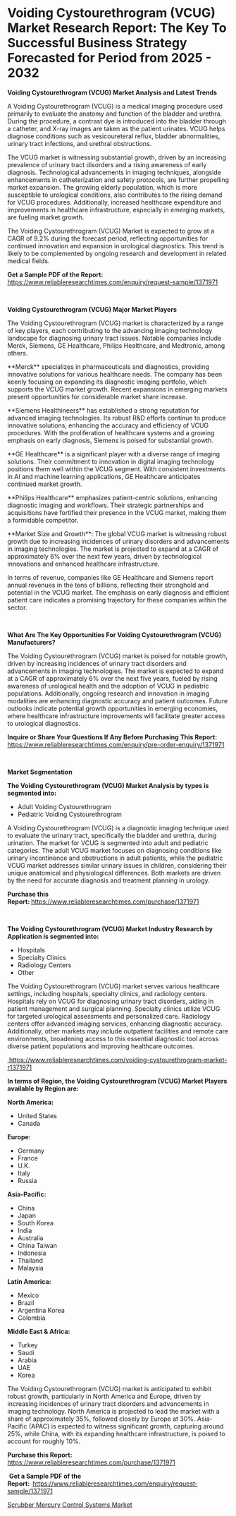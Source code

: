 <p><h1>Voiding Cystourethrogram (VCUG) Market Research Report: The Key To Successful Business Strategy Forecasted for Period from 2025 - 2032</h1></p><p><strong>Voiding Cystourethrogram (VCUG) Market Analysis and Latest Trends</strong></p>
<p><p>A Voiding Cystourethrogram (VCUG) is a medical imaging procedure used primarily to evaluate the anatomy and function of the bladder and urethra. During the procedure, a contrast dye is introduced into the bladder through a catheter, and X-ray images are taken as the patient urinates. VCUG helps diagnose conditions such as vesicoureteral reflux, bladder abnormalities, urinary tract infections, and urethral obstructions.</p><p>The VCUG market is witnessing substantial growth, driven by an increasing prevalence of urinary tract disorders and a rising awareness of early diagnosis. Technological advancements in imaging techniques, alongside enhancements in catheterization and safety protocols, are further propelling market expansion. The growing elderly population, which is more susceptible to urological conditions, also contributes to the rising demand for VCUG procedures. Additionally, increased healthcare expenditure and improvements in healthcare infrastructure, especially in emerging markets, are fueling market growth. </p><p>The Voiding Cystourethrogram (VCUG) Market is expected to grow at a CAGR of 9.2% during the forecast period, reflecting opportunities for continued innovation and expansion in urological diagnostics. This trend is likely to be complemented by ongoing research and development in related medical fields.</p></p>
<p><strong>Get a Sample PDF of the Report:&nbsp;</strong> <a href="https://www.reliableresearchtimes.com/enquiry/request-sample/1371971?utm_campaign=3190&utm_medium=2&utm_source=Github&utm_content=ia&utm_term=22032025&utm_id=voiding-cystourethrogram-vcug">https://www.reliableresearchtimes.com/enquiry/request-sample/1371971</a></p>
<p>&nbsp;</p>
<p><strong>Voiding Cystourethrogram (VCUG) Major Market Players</strong></p>
<p><p>The Voiding Cystourethrogram (VCUG) market is characterized by a range of key players, each contributing to the advancing imaging technology landscape for diagnosing urinary tract issues. Notable companies include Merck, Siemens, GE Healthcare, Philips Healthcare, and Medtronic, among others.</p><p>**Merck** specializes in pharmaceuticals and diagnostics, providing innovative solutions for various healthcare needs. The company has been keenly focusing on expanding its diagnostic imaging portfolio, which supports the VCUG market growth. Recent expansions in emerging markets present opportunities for considerable market share increase.</p><p>**Siemens Healthineers** has established a strong reputation for advanced imaging technologies. Its robust R&D efforts continue to produce innovative solutions, enhancing the accuracy and efficiency of VCUG procedures. With the proliferation of healthcare systems and a growing emphasis on early diagnosis, Siemens is poised for substantial growth.</p><p>**GE Healthcare** is a significant player with a diverse range of imaging solutions. Their commitment to innovation in digital imaging technology positions them well within the VCUG segment. With consistent investments in AI and machine learning applications, GE Healthcare anticipates continued market growth.</p><p>**Philips Healthcare** emphasizes patient-centric solutions, enhancing diagnostic imaging and workflows. Their strategic partnerships and acquisitions have fortified their presence in the VCUG market, making them a formidable competitor.</p><p>**Market Size and Growth**: The global VCUG market is witnessing robust growth due to increasing incidences of urinary disorders and advancements in imaging technologies. The market is projected to expand at a CAGR of approximately 6% over the next few years, driven by technological innovations and enhanced healthcare infrastructure.</p><p>In terms of revenue, companies like GE Healthcare and Siemens report annual revenues in the tens of billions, reflecting their stronghold and potential in the VCUG market. The emphasis on early diagnosis and efficient patient care indicates a promising trajectory for these companies within the sector.</p></p>
<p>&nbsp;</p>
<p><strong>What Are The Key Opportunities For Voiding Cystourethrogram (VCUG) Manufacturers?</strong></p>
<p><p>The Voiding Cystourethrogram (VCUG) market is poised for notable growth, driven by increasing incidences of urinary tract disorders and advancements in imaging technologies. The market is expected to expand at a CAGR of approximately 6% over the next five years, fueled by rising awareness of urological health and the adoption of VCUG in pediatric populations. Additionally, ongoing research and innovation in imaging modalities are enhancing diagnostic accuracy and patient outcomes. Future outlooks indicate potential growth opportunities in emerging economies, where healthcare infrastructure improvements will facilitate greater access to urological diagnostics.</p></p>
<p><strong>Inquire or Share Your Questions If Any Before Purchasing This Report:</strong> <a href="https://www.reliableresearchtimes.com/enquiry/pre-order-enquiry/1371971?utm_campaign=3190&utm_medium=2&utm_source=Github&utm_content=ia&utm_term=22032025&utm_id=voiding-cystourethrogram-vcug">https://www.reliableresearchtimes.com/enquiry/pre-order-enquiry/1371971</a></p>
<p>&nbsp;</p>
<p><strong>Market Segmentation</strong></p>
<p><strong>The Voiding Cystourethrogram (VCUG) Market Analysis by types is segmented into:</strong></p>
<p><ul><li>Adult Voiding Cystourethrogram</li><li>Pediatric Voiding Cystourethrogram</li></ul></p>
<p><p>A Voiding Cystourethrogram (VCUG) is a diagnostic imaging technique used to evaluate the urinary tract, specifically the bladder and urethra, during urination. The market for VCUG is segmented into adult and pediatric categories. The adult VCUG market focuses on diagnosing conditions like urinary incontinence and obstructions in adult patients, while the pediatric VCUG market addresses similar urinary issues in children, considering their unique anatomical and physiological differences. Both markets are driven by the need for accurate diagnosis and treatment planning in urology.</p></p>
<p><strong>Purchase this Report:&nbsp;</strong><a href="https://www.reliableresearchtimes.com/purchase/1371971?utm_campaign=3190&utm_medium=2&utm_source=Github&utm_content=ia&utm_term=22032025&utm_id=voiding-cystourethrogram-vcug">https://www.reliableresearchtimes.com/purchase/1371971</a></p>
<p>&nbsp;</p>
<p><strong>The Voiding Cystourethrogram (VCUG) Market Industry Research by Application is segmented into:</strong></p>
<p><ul><li>Hospitals</li><li>Specialty Clinics</li><li>Radiology Centers</li><li>Other</li></ul></p>
<p><p>The Voiding Cystourethrogram (VCUG) market serves various healthcare settings, including hospitals, specialty clinics, and radiology centers. Hospitals rely on VCUG for diagnosing urinary tract disorders, aiding in patient management and surgical planning. Specialty clinics utilize VCUG for targeted urological assessments and personalized care. Radiology centers offer advanced imaging services, enhancing diagnostic accuracy. Additionally, other markets may include outpatient facilities and remote care environments, broadening access to this essential diagnostic tool across diverse patient populations and improving healthcare outcomes.</p></p>
<p><a href="https://www.reliableresearchtimes.com/voiding-cystourethrogram-market-r1371971?utm_campaign=3190&utm_medium=2&utm_source=Github&utm_content=ia&utm_term=22032025&utm_id=voiding-cystourethrogram-vcug">&nbsp;https://www.reliableresearchtimes.com/voiding-cystourethrogram-market-r1371971</a></p>
<p><strong>In terms of Region, the Voiding Cystourethrogram (VCUG) Market Players available by Region are:</strong></p>
<p>
    <p> <strong> North America: </strong>
        <ul>
            <li>United States</li>
            <li>Canada</li>
        </ul>
        </p> 
    <p> <strong> Europe: </strong>
        <ul>
            <li>Germany</li>
            <li>France</li>
            <li>U.K.</li>
            <li>Italy</li>
            <li>Russia</li>
        </ul>
        </p> 
    <p> <strong> Asia-Pacific: </strong>
        <ul>
            <li>China</li>
            <li>Japan</li>
            <li>South Korea</li>
            <li>India</li>
            <li>Australia</li>
            <li>China Taiwan</li>
            <li>Indonesia</li>
            <li>Thailand</li>
            <li>Malaysia</li>
        </ul>
        </p> 
    <p> <strong> Latin America: </strong>
        <ul>
            <li>Mexico</li>
            <li>Brazil</li>
            <li>Argentina Korea</li>
            <li>Colombia</li>
        </ul>
        </p> 
    <p> <strong> Middle East & Africa: </strong>
        <ul>
            <li>Turkey</li>
            <li>Saudi</li>
            <li>Arabia</li>
            <li>UAE</li>
            <li>Korea</li>
        </ul>
    </p>
    </p>
<p><p>The Voiding Cystourethrogram (VCUG) market is anticipated to exhibit robust growth, particularly in North America and Europe, driven by increasing incidences of urinary tract disorders and advancements in imaging technology. North America is projected to lead the market with a share of approximately 35%, followed closely by Europe at 30%. Asia-Pacific (APAC) is expected to witness significant growth, capturing around 25%, while China, with its expanding healthcare infrastructure, is poised to account for roughly 10%.</p></p>
<p><strong>Purchase this Report: </strong><a href="https://www.reliableresearchtimes.com/purchase/1371971?utm_campaign=3190&utm_medium=2&utm_source=Github&utm_content=ia&utm_term=22032025&utm_id=voiding-cystourethrogram-vcug">https://www.reliableresearchtimes.com/purchase/1371971</a></p>
<p>&nbsp;<strong>Get a Sample PDF of the Report:&nbsp;&nbsp;</strong><a href="https://www.reliableresearchtimes.com/enquiry/request-sample/1371971?utm_campaign=3190&utm_medium=2&utm_source=Github&utm_content=ia&utm_term=22032025&utm_id=voiding-cystourethrogram-vcug">https://www.reliableresearchtimes.com/enquiry/request-sample/1371971</a></p>
<p><strong></strong></p>
<p><p><a href="https://github.com/dibesnayee/Market-Research-Report-List-1/blob/main/scrubber-mercury-control-systems-market.md?utm_campaign=3190&utm_medium=2&utm_source=Github&utm_content=ia&utm_term=22032025&utm_id=voiding-cystourethrogram-vcug">Scrubber Mercury Control Systems Market</a></p></p>